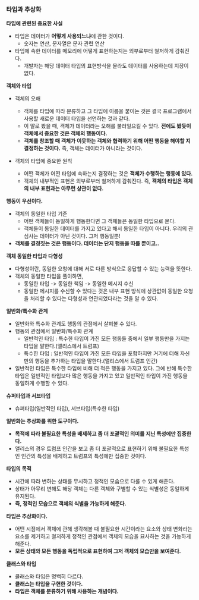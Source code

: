 ### 타입과 추상화

**타입에 관련된 중요한 사실**
- 타입은 데이터가 **어떻게 사용되느냐**에 관한 것이다.
	- 숫자는 연산, 문자열은 문자 관련 연산
- 타입에 속한 데이터를 메모리에 어떻게 표현하는지는 외부로부터 철저하게 감춰진다. 
	- 개발자는 해당 데이터 타입의 표현방식을 몰라도 데이터를 사용하는데 지장이 없다.

**객체와 타입**
- 객체의 오해
	- 객체를 타입에 따라 분류하고 그 타입에 이름을 붙이는 것은 결국 프로그램에서 사용할 새로운 데이터 타입을 선언하는 것과 같다.
	- 이 말로 봤을 때, 객체가 데이터라는 오해를 불러일으킬 수 있다. **전에도 봤듯이 객체에서 중요한 것은 객체의 행동이다.**
	- **객체를 창조할 때 객체가 이웃하는 객체와 협력하기 위해 어떤 행동을 해야할 지 결정하는 것이다.** 즉, 객체는 데이터가 아니라는 것이다.

- 객체의 타입에 중요한 원칙
	- 어떤 객체가 어떤 타입에 속하는지 결정하는 것은 **객체가 수행하는 행동에 있다.**
	- 객체의 내부적인 표현은 외부로부터 철저하게 감춰진다. 즉, **객체의 타입은 객체의 내부 표현과는 아무런 상관이 없다.**

**행동이 우선이다.**
- 객체의 동일한 타입 기준
	- 어떤 객체들이 동일하게 행동한다면 그 객체들은 동일한 타입으로 본다.
	- 객체들이 동일한 데이터를 가지고 있다고 해서 동일한 타입이 아니다. 우리의 관심사는 데이터가 아닌 것이다. 그저 행동일뿐!
- **객체를 결정짓는 것은 행동이다. 데이터는 단지 행동을 따를 뿐이고..**

**객체 동일한 타입과 다형성**
- 다형성이란, 동일한 요청에 대해 서로 다른 방식으로 응답할 수 있는 능력을 뜻한다.
- 객체의 동일한 타입을 풀이하면, 
	- 동일한 타입 -> 동일한 책임 -> 동일한 메시지 수신
	- 동일한 메시지를 수신할 수 있다는 것은 내부 표현 방식에 상관없이 동일한 요청을 처리할 수 있다는 다형성과 연관되었다라는 것을 알 수 있다.

**일반화/특수화 관계**
- 일반화와 특수화 관계도 행동의 관점에서 살펴볼 수 있다.
- 행동의 관점에서 일반화/특수화 관계
	- 일반적인 타입 : 특수한 타입이 가진 모든 행동들 중에서 일부 행동만을 가지는 타입을 말한다.(앨리스에서 트럼프)
	- 특수한 타입 : 일반적인 타입이 가진 모든 타입을 포함하지만 거기에 더해 자신만의 행동을 추가하는 타입을 말한다.(앨리스에서 트럼프 인간)
- 일반적인 타입은 특수한 타입에 비해 더 적은 행동을 가지고 있다. 그에 반해 특수한 타입은 일반적인 타입보다 많은 행동을 가지고 있고 일반적인 타입이 가진 행동을 동일하게 수행할 수 있다.

**슈퍼타입과 서브타입**
- 슈퍼타입(일반적인 타입), 서브타입(특수한 타입)

**일반화는 추상화를 위한 도구이다.**
- **목적에 따라 불필요한 특성을 배제하고 좀 더 포괄적인 의미를 지닌 특성에만 집중한다.**
- 앨리스의 경우 트럼프 인간을 보고 좀 더 포괄적으로 표현하기 위해 불필요한 특성인 인간의 특성을 배제하고 트럼프의 특성에만 집중한 것이다.

**타입의 목적**
- 시간에 따라 변하는 상태를 무시하고 정적인 모습으로 다룰 수 있게 해준다.
- 상태가 아무리 변해도 해당 객체는 다른 객체와 구별할 수 있는 식별성은 동일하게 유지된다.
- **즉, 정적인 모습으로 객체의 식별을 가능하게 해준다.**

**타입은 추상화이다.**
- 어떤 시점에서 객체에 관해 생각해볼 때 불필요한 시간이라는 요소와 상태 변화라는 요소를 제거하고 철저하게 정적인 관점에서 객체의 모습을 묘사하는 것을 가능하게 해준다.
- **모든 상태와 모든 행동을 독립적으로 표현하여 그저 객체의 모습만을 보여준다.**

**클래스와 타입**
- 클래스와 타입은 명백히 다르다.
- **클래스는 타입을 구현한 것이다.**
- **타입은 객체를 분류하기 위해 사용하는 개념이다.**